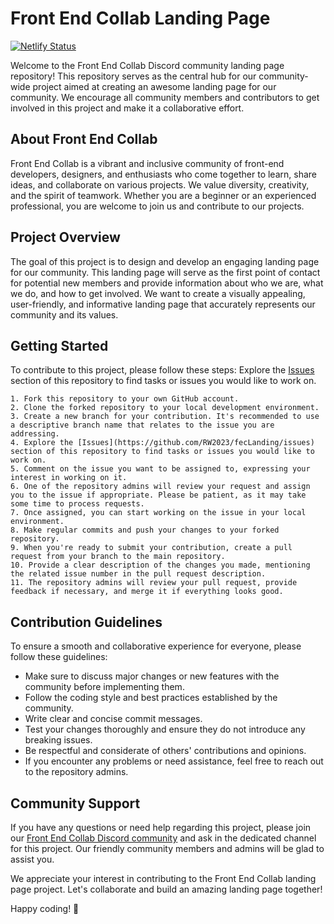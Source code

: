 # Front End Collab Landing Page
[![Netlify Status](https://api.netlify.com/api/v1/badges/988b2e94-bd16-496c-8a8a-c9a3ce7f3a44/deploy-status)](https://app.netlify.com/sites/feclanding/deploys)

Welcome to the Front End Collab Discord community landing page repository! This repository serves as the central hub for our community-wide project aimed at creating an awesome landing page for our community. We encourage all community members and contributors to get involved in this project and make it a collaborative effort.

  ## About Front End Collab

  Front End Collab is a vibrant and inclusive community of front-end developers, designers, and enthusiasts who come together to learn, share ideas, and collaborate on various projects. We value diversity, creativity, and the spirit of teamwork. Whether you are a beginner or an experienced professional, you are welcome to join us and contribute to our projects.

  ## Project Overview

  The goal of this project is to design and develop an engaging landing page for our community. This landing page will serve as the first point of contact for potential new members and provide information about who we are, what we do, and how to get involved. We want to create a visually appealing, user-friendly, and informative landing page that accurately represents our community and its values.

  ## Getting Started

  To contribute to this project, please follow these steps:
   Explore the [Issues](https://github.com/RW2023/fecLanding/issues) section of this repository to find tasks or issues you would like to work on.

    1. Fork this repository to your own GitHub account.
    2. Clone the forked repository to your local development environment.
    3. Create a new branch for your contribution. It's recommended to use a descriptive branch name that relates to the issue you are addressing.
    4. Explore the [Issues](https://github.com/RW2023/fecLanding/issues) section of this repository to find tasks or issues you would like to work on.
    5. Comment on the issue you want to be assigned to, expressing your interest in working on it.
    6. One of the repository admins will review your request and assign you to the issue if appropriate. Please be patient, as it may take some time to process requests.
    7. Once assigned, you can start working on the issue in your local environment.
    8. Make regular commits and push your changes to your forked repository.
    9. When you're ready to submit your contribution, create a pull request from your branch to the main repository.
    10. Provide a clear description of the changes you made, mentioning the related issue number in the pull request description.
    11. The repository admins will review your pull request, provide feedback if necessary, and merge it if everything looks good.

  ## Contribution Guidelines

  To ensure a smooth and collaborative experience for everyone, please follow these guidelines:

  - Make sure to discuss major changes or new features with the community before implementing them.
  - Follow the coding style and best practices established by the community.
  - Write clear and concise commit messages.
  - Test your changes thoroughly and ensure they do not introduce any breaking issues.
  - Be respectful and considerate of others' contributions and opinions.
  - If you encounter any problems or need assistance, feel free to reach out to the repository admins.

  ## Community Support

  If you have any questions or need help regarding this project, please join our [Front End Collab Discord community](https://discord.gg/vdcqGdnhrX) and ask in the dedicated channel for this project. Our friendly community members and admins will be glad to assist you.

  We appreciate your interest in contributing to the Front End Collab landing page project. Let's collaborate and build an amazing landing page together!

  Happy coding! 🚀